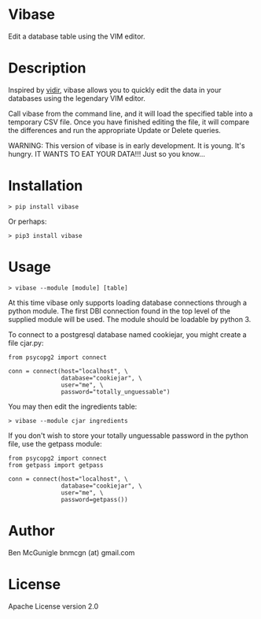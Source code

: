 # Vibase

Edit a database table using the VIM editor.

# Description

Inspired by [vidir](https://github.com/trapd00r/vidir), vibase allows you to quickly edit the data in your databases using the legendary VIM editor. 

Call vibase from the command line, and it will load the specified table into a temporary CSV file. Once you have finished editing the file, it will compare the differences and run the appropriate Update or Delete queries.

WARNING: This version of vibase is in early development. It is young. It's hungry. IT WANTS TO EAT YOUR DATA!!! Just so you know...

# Installation

    > pip install vibase

Or perhaps:

    > pip3 install vibase

# Usage

    > vibase --module [module] [table] 

At this time vibase only supports loading database connections through a python module. The first DBI connection found in the top level of the supplied module will be used. The module should be loadable by python 3.

To connect to a postgresql database named cookiejar, you might create a file cjar.py:

    from psycopg2 import connect

    conn = connect(host="localhost", \
                   database="cookiejar", \
                   user="me", \
                   password="totally_unguessable")

You may then edit the ingredients table:

    > vibase --module cjar ingredients
    
If you don't wish to store your totally unguessable password in the python file, use the getpass module:

    from psycopg2 import connect
    from getpass import getpass

    conn = connect(host="localhost", \
                   database="cookiejar", \
                   user="me", \
                   password=getpass())

# Author

Ben McGunigle bnmcgn (at) gmail.com

# License

Apache License version 2.0
